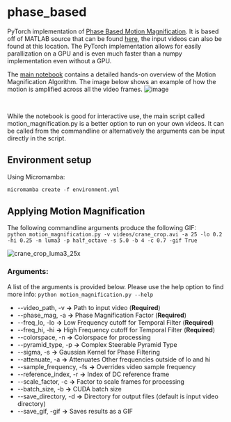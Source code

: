 # phase_based
PyTorch implementation of [Phase Based Motion Magnification](http://people.csail.mit.edu/nwadhwa/phase-video/phase-video.pdf). It is based off of MATLAB source that can be found [here](http://people.csail.mit.edu/nwadhwa/phase-video/), the input videos can also be found at this location. The PyTorch implementation allows for easily parallization on a GPU and is even much faster than a numpy implementation even without a GPU.

The [main notebook](https://github.com/itberrios/phase_based/blob/main/motion_amplification_pytorch.ipynb) contains a detailed hands-on overview of the Motion Magnification Algorithm. The image below shows an example of how the motion is amplified across all the video frames.
![image](https://github.com/itberrios/phase_based/assets/60835780/7dd5b6b0-1e6e-423b-95d0-4dedbce7065f)


<br>

While the notebook is good for interactive use, the main script called motion_magnification.py is a better option to run on your own videos. It can be called from the commandline or alternatively the arguments can be input directly in the script. 

## Environment setup

Using Micromamba:
```python
micromamba create -f environment.yml
```

## Applying Motion Magnification

The following commandline arguments produce the following GIF: <br>
``` python motion_magnification.py -v videos/crane_crop.avi -a 25 -lo 0.2 -hi 0.25 -n luma3 -p half_octave -s 5.0 -b 4 -c 0.7 -gif True ``` 

![crane_crop_luma3_25x](https://github.com/itberrios/phase_based/assets/60835780/83cebe8d-eafa-4342-b5c1-2a9cc13ea458)

### Arguments:
A list of the arguments is provided below. Please use the help option to find more info: 
``` python motion_magnification.py --help ```

- --video_path, -v         **&rarr;** Path to input video (**Required**)
- --phase_mag, -a          **&rarr;** Phase Magnification Factor (**Required**)
- --freq_lo, -lo           **&rarr;** Low Frequency cutoff for Temporal Filter (**Required**)
- --freq_hi, -hi           **&rarr;** High Frequency cutoff for Temporal Filter (**Required**)
- --colorspace, -n         **&rarr;** Colorspace for processing
- --pyramid_type, -p       **&rarr;** Complex Steerable Pyramid Type
- --sigma, -s              **&rarr;** Gaussian Kernel for Phase Filtering
- --attenuate, -a          **&rarr;** Attenuates Other frequencies outside of lo and hi
- --sample_frequency, -fs  **&rarr;** Overrides video sample frequency
- --reference_index, -r    **&rarr;** Index of DC reference frame
- --scale_factor, -c       **&rarr;** Factor to scale frames for processing
- --batch_size, -b         **&rarr;** CUDA batch size
- --save_directory, -d     **&rarr;** Directory for output files (default is input video directory)  
- --save_gif, -gif         **&rarr;** Saves results as a GIF
